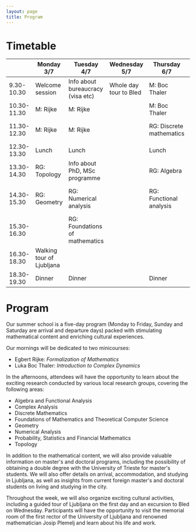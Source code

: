 ```yaml
---
layout: page
title: Program
---
```


# Timetable

<table class="timetable">
  <thead>
    <tr>
      <th>&nbsp;</th>
      <th>Monday 3/7</th>
      <th>Tuesday 4/7</th>
      <th>Wednesday 5/7</th>
      <th>Thursday 6/7</th>
      <th>Friday 7/7</th>
    </tr>
  </thead>
  <tbody>
    <tr>
      <td>9.30-10.30</td>
      <td>Welcome session</td>
      <td>Info about bureaucracy (visa etc)</td>
      <td>Whole day tour to Bled</td>
      <td class="minicourse">M:         Boc Thaler</td>
      <td class="minicourse">M:         Boc Thaler</td>
    </tr>
    <tr>
      <td>10.30-11.30</td>
      <td class="minicourse">M:         Rijke</td>
      <td class="minicourse">M:         Rijke</td>
      <td>&nbsp;</td>
      <td class="minicourse">M:         Boc Thaler</td>
      <td class="minicourse">M:         Boc Thaler</td>
    </tr>
    <tr>
      <td>11.30-12.30</td>
      <td class="minicourse">M:         Rijke</td>
      <td class="minicourse">M:         Rijke</td>
      <td>&nbsp;</td>
      <td class="researchgroup">RG:             Discrete mathematics</td>
      <td>Talk with international students</td>
    </tr>
    <tr>
      <td>12.30-13.30</td>
      <td>Lunch</td>
      <td>Lunch</td>
      <td>&nbsp;</td>
      <td>Lunch</td>
      <td>Lunch</td>
    </tr>
    <tr>
      <td>13.30-14.30</td>
      <td class="researchgroup">RG:             Topology</td>
      <td>Info about PhD, MSc programme</td>
      <td>&nbsp;</td>
      <td class="researchgroup">RG:             Algebra</td>
      <td class="researchgroup">RG:             Complex analysis</td>
    </tr>
    <tr>
      <td>14.30-15.30</td>
      <td class="researchgroup">RG:             Geometry</td>
      <td class="researchgroup">RG:             Numerical analysis</td>
      <td>&nbsp;</td>
      <td class="researchgroup">RG:             Functional analysis</td>
      <td class="researchgroup">RG:             Probability and statistics</td>
    </tr>
    <tr>
      <td>15.30-16.30</td>
      <td>&nbsp;</td>
      <td class="researchgroup">RG:             Foundations of mathematics</td>
      <td>&nbsp;</td>
      <td>&nbsp;</td>
      <td>Goodbye session</td>
    </tr>
    <tr>
      <td>16.30-18.30</td>
      <td>Walking tour of Ljubljana</td>
      <td>&nbsp;</td>
      <td>&nbsp;</td>
      <td>&nbsp;</td>
      <td>&nbsp;</td>
    </tr>
    <tr>
      <td>18.30-19.30</td>
      <td>Dinner</td>
      <td>Dinner</td>
      <td>&nbsp;</td>
      <td>Dinner</td>
      <td>Dinner</td>
    </tr>
  </tbody>
</table>


# Program

Our summer school is a five-day program (Monday to Friday, Sunday and Saturday are arrival and departure days) packed with stimulating mathematical content and enriching cultural experiences.

Our mornings will be dedicated to two minicourses:
- Egbert Rijke: *Formalization of Mathematics*
- Luka Boc Thaler: *Introduction to Complex Dynamics*

In the afternoons, attendees will have the opportunity to learn about the exciting research conducted by various local research groups, covering the following areas:
- Algebra and Functional Analysis
- Complex Analysis
- Discrete Mathematics
- Foundations of Mathematics and Theoretical Computer Science
- Geometry
- Numerical Analysis
- Probability, Statistics and Financial Mathematics
- Topology

In addition to the mathematical content, we will also provide valuable information on master's and doctoral programs, including the possibility of obtaining a double degree with the University of Trieste for master's students. We will also offer details on arrival, accommodation, and studying in Ljubljana, as well as insights from current foreign master's and doctoral students on living and studying in the city.

Throughout the week, we will also organize exciting cultural activities, including a guided tour of Ljubljana on the first day and an excursion to Bled on Wednesday. Participants will have the opportunity to visit the memorial room of the first rector of the University of Ljubljana and renowned mathematician Josip Plemelj and learn about his life and work.
